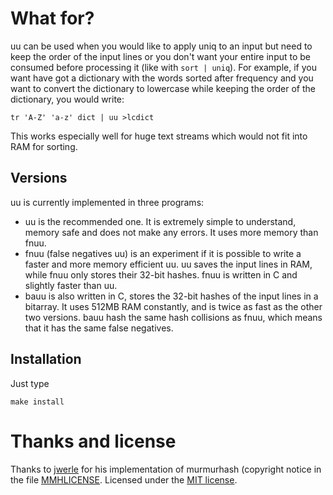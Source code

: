 What for?
=========

uu can be used when you would like to apply uniq to an input but need to
keep the order of the input lines or you don't want your entire input to
be consumed before processing it (like with `sort | uniq`).
For example, if you want have got a dictionary with the words sorted
after frequency and you want to convert the dictionary to lowercase
while keeping the order of the dictionary, you would write:

	tr 'A-Z' 'a-z' dict | uu >lcdict

This works especially well for huge text streams which would not fit
into RAM for sorting.

Versions
--------

uu is currently implemented in three programs:

-	uu is the recommended one. It is extremely simple
	to understand, memory safe and does not make any errors.
	It uses more memory than fnuu.
-	fnuu (false negatives uu) is an experiment if it is possible to write
	a faster and more memory efficient uu. uu saves the input lines in
	RAM, while fnuu only stores their 32-bit hashes.
	fnuu is written in C and slightly faster than uu.
-	bauu is also written in C, stores the 32-bit hashes of the input lines
	in a bitarray. It uses 512MB RAM constantly, and is twice as fast as the
	other two versions. bauu hash the same hash collisions as fnuu, which
	means that it has the same false negatives.

Installation
------------

Just type

	make install

Thanks and license
==================

Thanks to [jwerle](https://www.github.com/jwerle) for his implementation
of murmurhash (copyright notice in the file [MMHLICENSE](./MMHLICENSE).
Licensed under the [MIT license](./LICENSE).
